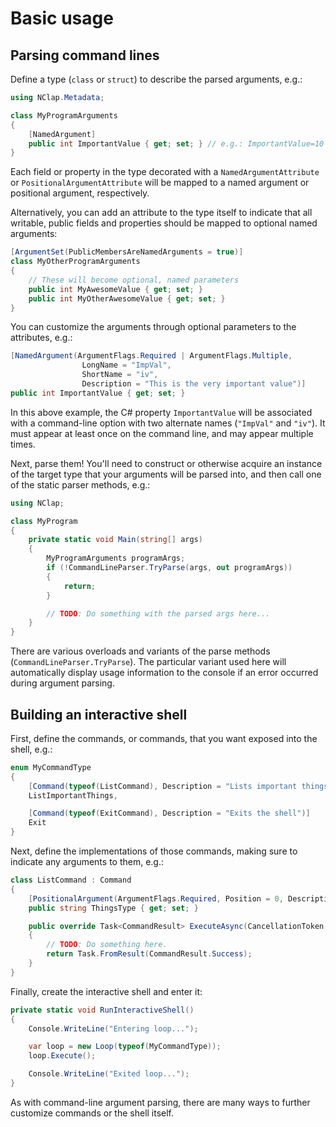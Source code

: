 # Basic usage

## Parsing command lines

Define a type (`class` or `struct`) to describe the parsed arguments, e.g.:

```csharp
using NClap.Metadata;

class MyProgramArguments
{
    [NamedArgument]
    public int ImportantValue { get; set; } // e.g.: ImportantValue=10
}
```

Each field or property in the type decorated with a `NamedArgumentAttribute` or
`PositionalArgumentAttribute` will be mapped to a named argument or positional argument, respectively.

Alternatively, you can add an attribute to the type itself to indicate that all writable, public
fields and properties should be mapped to optional named arguments:

```csharp
[ArgumentSet(PublicMembersAreNamedArguments = true)]
class MyOtherProgramArguments
{
    // These will become optional, named parameters
    public int MyAwesomeValue { get; set; }
    public int MyOtherAwesomeValue { get; set; }
}
```

You can customize the arguments through optional parameters to the attributes, e.g.:

```csharp
[NamedArgument(ArgumentFlags.Required | ArgumentFlags.Multiple,
                LongName = "ImpVal",
                ShortName = "iv",
                Description = "This is the very important value")]
public int ImportantValue { get; set; }
```

In this above example, the C# property `ImportantValue` will be associated with
a command-line option with two alternate names (`"ImpVal"` and `"iv"`). It must
appear at least once on the command line, and may appear multiple times.

Next, parse them! You'll need to construct or otherwise acquire an instance of the target type that your arguments will be parsed into, and then call one of the static parser methods, e.g.:

```csharp
using NClap;

class MyProgram
{
    private static void Main(string[] args)
    {
        MyProgramArguments programArgs;
        if (!CommandLineParser.TryParse(args, out programArgs))
        {
            return;
        }

        // TODO: Do something with the parsed args here...
    }
}
```

There are various overloads and variants of the parse methods (`CommandLineParser.TryParse`). The particular variant used here will automatically display usage information to the console if an error occurred during argument parsing.

## Building an interactive shell

First, define the commands, or commands, that you want exposed into the shell, e.g.:

```csharp
enum MyCommandType
{
    [Command(typeof(ListCommand), Description = "Lists important things")]
    ListImportantThings,

    [Command(typeof(ExitCommand), Description = "Exits the shell")]
    Exit
}
```

Next, define the implementations of those commands, making sure to indicate any arguments to them, e.g.:

```csharp
class ListCommand : Command
{
    [PositionalArgument(ArgumentFlags.Required, Position = 0, Description = "Type of things to list")]
    public string ThingsType { get; set; }

    public override Task<CommandResult> ExecuteAsync(CancellationToken cancel)
    {
        // TODO: Do something here.
        return Task.FromResult(CommandResult.Success);
    }
}
```

Finally, create the interactive shell and enter it:

```csharp
private static void RunInteractiveShell()
{
    Console.WriteLine("Entering loop...");

    var loop = new Loop(typeof(MyCommandType));
    loop.Execute();

    Console.WriteLine("Exited loop...");
}
```

As with command-line argument parsing, there are many ways to further customize commands or the shell itself.
